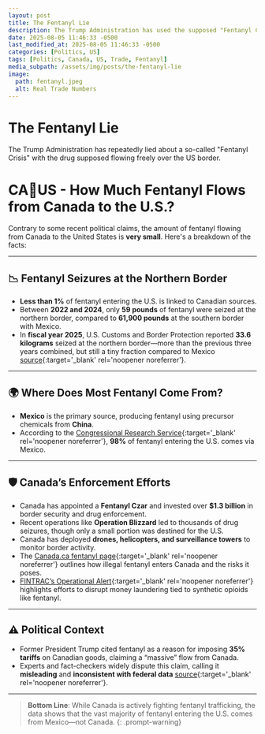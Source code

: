 ```yaml
---
layout: post
title: The Fentanyl Lie
description: The Trump Administration has used the supposed "Fentanyl Crisis" as an excuse for tariffs
date: 2025-08-05 11:46:33 -0500
last_modified_at: 2025-08-05 11:46:33 -0500
categories: [Politics, US]
tags: [Politics, Canada, US, Trade, Fentanyl]
media_subpath: /assets/img/posts/the-fentanyl-lie
image:
  path: fentanyl.jpeg
  alt: Real Trade Numbers
---
```

# The Fentanyl Lie

The Trump Administration has repeatedly lied about a so-called "Fentanyl Crisis" with the drug supposed flowing freely over the US border.

# CA🔁US - How Much Fentanyl Flows from Canada to the U.S.?

Contrary to some recent political claims, the amount of fentanyl flowing from Canada to the United States is **very small**. Here's a breakdown of the facts:

---

## 📉 Fentanyl Seizures at the Northern Border

- **Less than 1%** of fentanyl entering the U.S. is linked to Canadian sources.
- Between **2022 and 2024**, only **59 pounds** of fentanyl were seized at the northern border, compared to **61,900 pounds** at the southern border with Mexico.
- In **fiscal year 2025**, U.S. Customs and Border Protection reported **33.6 kilograms** seized at the northern border—more than the previous three years combined, but still a tiny fraction compared to Mexico [source](https://www.newsweek.com/fentanyl-trafficking-canada-mexico-border-trump-2040888){:target='_blank' rel='noopener noreferrer'}.

---

## 🌍 Where Does Most Fentanyl Come From?

- **Mexico** is the primary source, producing fentanyl using precursor chemicals from **China**.
- According to the [Congressional Research Service](https://crsreports.congress.gov/product/pdf/IF/IF12274){:target='_blank' rel='noopener noreferrer'}, **98%** of fentanyl entering the U.S. comes via Mexico.

---

## 🛡️ Canada’s Enforcement Efforts

- Canada has appointed a **Fentanyl Czar** and invested over **$1.3 billion** in border security and drug enforcement.
- Recent operations like **Operation Blizzard** led to thousands of drug seizures, though only a small portion was destined for the U.S.
- Canada has deployed **drones, helicopters, and surveillance towers** to monitor border activity.
- The [Canada.ca fentanyl page](https://www.canada.ca/en/health-canada/services/substance-use/controlled-illegal-drugs/fentanyl.html){:target='_blank' rel='noopener noreferrer'} outlines how illegal fentanyl enters Canada and the risks it poses.
- [FINTRAC’s Operational Alert](https://fintrac-canafe.canada.ca/intel/operation/iso-osi-eng.pdf){:target='_blank' rel='noopener noreferrer'} highlights efforts to disrupt money laundering tied to synthetic opioids like fentanyl.

---

## ⚠️ Political Context

- Former President Trump cited fentanyl as a reason for imposing **35% tariffs** on Canadian goods, claiming a “massive” flow from Canada.
- Experts and fact-checkers widely dispute this claim, calling it **misleading** and **inconsistent with federal data** [source](https://www.newsweek.com/fentanyl-trafficking-canada-mexico-border-trump-2040888){:target='_blank' rel='noopener noreferrer'}.

---

> **Bottom Line**: While Canada is actively fighting fentanyl trafficking, the data shows that the vast majority of fentanyl entering the U.S. comes from Mexico—not Canada.
{: .prompt-warning}
